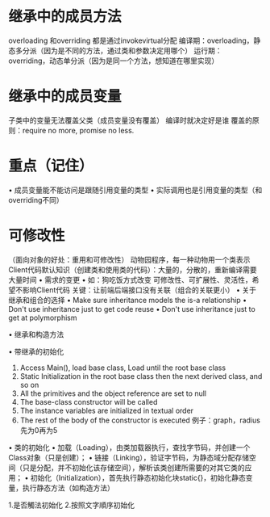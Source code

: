 # 继承中的成员方法
overloading 和overriding 都是通过invokevirtual分配
编译期：overloading，静态多分派（因为是不同的方法，通过类和参数决定用哪个）
运行期：overriding，动态单分派（因为是同一个方法，想知道在哪里实现）

# 继承中的成员变量
子类中的变量无法覆盖父类（成员变量没有覆盖）
编译时就决定好是谁
覆盖的原则：require no more, promise no less.
# 重点（记住）
• 成员变量能不能访问是跟随引用变量的类型
• 实际调用也是引用变量的类型（和overriding不同）

# 可修改性
（面向对象的好处：重用和可修改性）
动物园程序，每一种动物用一个类表示
Client代码默认知识（创建类和使用类的代码）：大量的，分散的，重新编译需要大量时间
• 需求的变更
  • 如：狗吃饭方式改变
可修改性、可扩展性、灵活性，希望不影响Client代码
关键：让前端后端接口没有关联（组合的关联更小）
• 关于继承和组合的选择
  • Make sure inheritance models the is-a relationship
  • Don't use inheritance just to get code reuse
  • Don't use inheritance just to get at polymorphism

• 继承和构造方法

• 带继承的初始化
1. Access Main(), load base class, Load until the root base class 
2. Static Initialization in the root base class then the next derived class, 
and so on 
3. All the primitives and the object reference are set to null 
4. The base-class constructor will be called 
5. The instance variables are initialized in textual order 
6. The rest of the body of the constructor is executed
例子：graph，radius先为0再为5

• 类的初始化
  • 加载（Loading），由类加载器执⾏，查找字节码，并创建⼀个Class对象（只是创建）；
  • 链接（Linking），验证字节码，为静态域分配存储空间（只是分配，并不初始化该存储空间），解析该类创建所需要的对其它类的应⽤；
  • 初始化（Initialization），⾸先执⾏静态初始化块static{}，初始化静态变量，执⾏静态⽅法（如构造⽅法）

1.是否觸法初始化
2.按照文字順序初始化